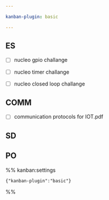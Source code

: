 ```yaml
---

kanban-plugin: basic

---
```


## ES

- [ ] nucleo gpio challange
- [ ] nucleo timer challange
- [ ] nucleo closed loop challange


## COMM

- [ ] communication protocols for IOT.pdf


## SD



## PO





%% kanban:settings
```
{"kanban-plugin":"basic"}
```
%%